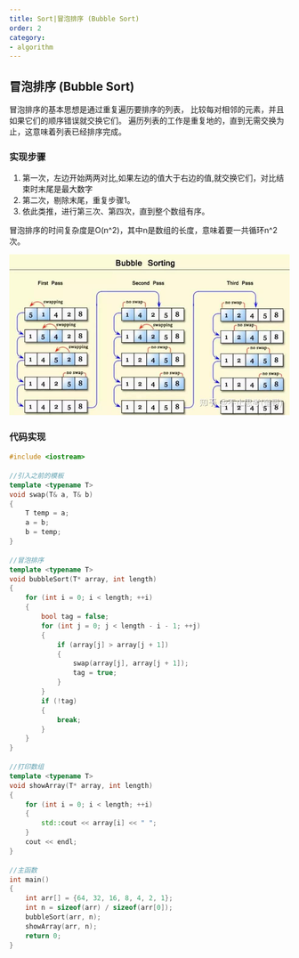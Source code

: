 ```yaml
---
title: Sort|冒泡排序 (Bubble Sort)
order: 2
category:
- algorithm
---
```


## 冒泡排序 (Bubble Sort)

<chatmessage avatar="../../assets/emoji/bqb (2).png" :avatarWidth="40">
冒泡排序的基本思想是通过重复遍历要排序的列表， 比较每对相邻的元素，并且如果它们的顺序错误就交换它们。
遍历列表的工作是重复地的，直到无需交换为止，这意味着列表已经排序完成。
</chatmessage>

### 实现步骤

1. 第一次，左边开始两两对比,如果左边的值大于右边的值,就交换它们，对比结束时末尾是最大数字
2. 第二次，剔除末尾，重复步骤1。
3. 依此类推，进行第三次、第四次，直到整个数组有序。

<chatmessage avatar="../../assets/emoji/dsyj.png" :avatarWidth="40">
冒泡排序的时间复杂度是O(n^2)，其中n是数组的长度，意味着要一共循环n^2次。
</chatmessage>

<gifwithbutton src="../../assets/algorithmgif/bubblesort.gif"/>

![](..%2Fassets%2Fbubble.jpg)

### 代码实现

```cpp
#include <iostream>

//引入之前的模板
template <typename T>
void swap(T& a, T& b)
{
    T temp = a;
    a = b;
    b = temp;
}

//冒泡排序
template <typename T>
void bubbleSort(T* array, int length)
{
    for (int i = 0; i < length; ++i)
    {
        bool tag = false;
        for (int j = 0; j < length - i - 1; ++j)
        {
            if (array[j] > array[j + 1])
            {
                swap(array[j], array[j + 1]);
                tag = true;
            }
        }
        if (!tag)
        {
            break;
        }
    }
}

//打印数组
template <typename T>
void showArray(T* array, int length)
{
    for (int i = 0; i < length; ++i)
    {
        std::cout << array[i] << " ";
    }
    cout << endl;
}

//主函数
int main()
{
    int arr[] = {64, 32, 16, 8, 4, 2, 1};
    int n = sizeof(arr) / sizeof(arr[0]);
    bubbleSort(arr, n);
    showArray(arr, n);
    return 0;
}
```

